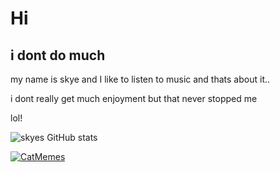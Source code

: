 # Hi

## i dont do much

my name is skye and I like to listen to music and thats about it..

i dont really get much enjoyment but that never stopped me

lol!

![skyes GitHub stats](https://github-readme-stats.vercel.app/api?username=komiwomi&show_icons=true&theme=neon)

[![CatMemes](https://github-readme-stats.vercel.app/api/pin/?username=komiwomi&repo=cat-memes&theme=neon)](https://github.com/komiwomi/cat-memes)
